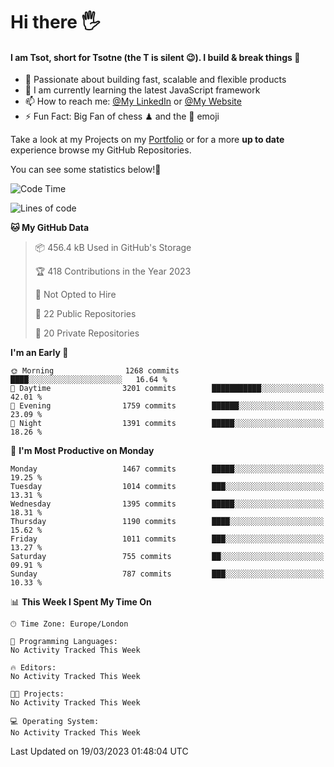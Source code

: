 # Hi there :raised_hand_with_fingers_splayed:
#### I am Tsot, short for Tsotne (the T is silent :wink:). I build & break things :space_invader:
- :telescope: Passionate about building fast, scalable and flexible products
- :seedling: I am currently learning the latest JavaScript framework 
- :mailbox: How to reach me: [@My LinkedIn](https://www.linkedin.com/in/tsotne-gvadzabia/) or [@My Website](https://tsotne.co.uk/contact)
- :zap: Fun Fact: Big Fan of chess ♟ and the 👾 emoji

Take a look at my Projects on my [Portfolio](https://tsotne.co.uk/) or for a more **up to date** experience browse my GitHub Repositories.

You can see some statistics below!:space_invader:
<!--START_SECTION:waka-->
![Code Time](http://img.shields.io/badge/Code%20Time-761%20hrs%202%20mins-blue)

![Lines of code](https://img.shields.io/badge/From%20Hello%20World%20I%27ve%20Written-4.4%20million%20lines%20of%20code-blue)

**🐱 My GitHub Data** 

> 📦 456.4 kB Used in GitHub's Storage 
 > 
> 🏆 418 Contributions in the Year 2023
 > 
> 🚫 Not Opted to Hire
 > 
> 📜 22 Public Repositories 
 > 
> 🔑 20 Private Repositories 
 > 
**I'm an Early 🐤** 

```text
🌞 Morning                1268 commits        ████░░░░░░░░░░░░░░░░░░░░░   16.64 % 
🌆 Daytime                3201 commits        ███████████░░░░░░░░░░░░░░   42.01 % 
🌃 Evening                1759 commits        ██████░░░░░░░░░░░░░░░░░░░   23.09 % 
🌙 Night                  1391 commits        █████░░░░░░░░░░░░░░░░░░░░   18.26 % 
```
📅 **I'm Most Productive on Monday** 

```text
Monday                   1467 commits        █████░░░░░░░░░░░░░░░░░░░░   19.25 % 
Tuesday                  1014 commits        ███░░░░░░░░░░░░░░░░░░░░░░   13.31 % 
Wednesday                1395 commits        █████░░░░░░░░░░░░░░░░░░░░   18.31 % 
Thursday                 1190 commits        ████░░░░░░░░░░░░░░░░░░░░░   15.62 % 
Friday                   1011 commits        ███░░░░░░░░░░░░░░░░░░░░░░   13.27 % 
Saturday                 755 commits         ██░░░░░░░░░░░░░░░░░░░░░░░   09.91 % 
Sunday                   787 commits         ███░░░░░░░░░░░░░░░░░░░░░░   10.33 % 
```


📊 **This Week I Spent My Time On** 

```text
🕑︎ Time Zone: Europe/London

💬 Programming Languages: 
No Activity Tracked This Week

🔥 Editors: 
No Activity Tracked This Week

🐱‍💻 Projects: 
No Activity Tracked This Week

💻 Operating System: 
No Activity Tracked This Week
```


 Last Updated on 19/03/2023 01:48:04 UTC
<!--END_SECTION:waka-->
